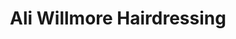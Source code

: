 ---
title: "Ali Willmore Hairdressing"
url: /edinburgh/ali-willmore-hairdressing/
shop: hairdresser
---